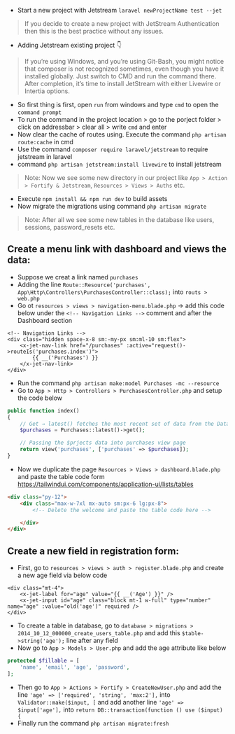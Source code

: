 - Start a new project with Jetstream `laravel newProjectName test --jet`
> If you decide to create a new project with JetStream Authentication then this is the best practice without any issues.
- Adding Jetstream existing project :point_down:
> If you’re using Windows, and you’re using Git-Bash, you might notice that composer is not recognized sometimes, even though you have it installed globally. Just switch to CMD and run the command there. After completion, it’s time to install JetStream with either Livewire or Intertia options.

- So first thing is first, open `run` from windows and type `cmd` to open the `command prompt`
- To run the command in the project location > go to the porject folder > click on addressbar > clear all > write `cmd` and enter
- Now clear the cache of routes using. Execute the command `php artisan route:cache` in cmd
- Use the command `composer require laravel/jetstream` to require jetstream in laravel
- command `php artisan jetstream:install livewire` to install jetstream
> Note: Now we see some new directory in our project like `App > Action > Fortify & Jetstream`, `Resources > Views > Auths` etc.
- Execute `npm install && npm run dev` to build assets
- Now migrate the migrations using command `php artisan migrate`
> Note: After all we see some new tables in the database like users, sessions, password_resets etc.



##  Create a menu link with dashboard and views the data:
- Suppose we creat a link named `purchases`
- Adding the line `Route::Resource('purchases', App\Http\Controllers\PurchasesController::class);` into `routs > web.php`
- Go ot `resources > views > navigation-menu.blade.php` → add this code below under the `<!-- Navigation Links -->` comment and after the Dashboard section
```
<!-- Navigation Links -->
<div class="hidden space-x-8 sm:-my-px sm:ml-10 sm:flex">
    <x-jet-nav-link href="/purchases" :active="request()->routeIs('purchases.index')">
        {{ __('Purchases') }}
    </x-jet-nav-link>
</div>
```
- Run the command `php artisan make:model Purchases -mc --resource`
- Go to `App > Http > Controllers > PurchasesController.php` and setup the code below
```php
public function index()
{
    // Get → latest() fetches the most recent set of data from the Database.
    $purchases = Purchases::latest()->get();

    // Passing the $prjects data into purchases view page
    return view('purchases', ['purchases' => $purchases]);
}
```
- Now we duplicate the page `Resources > Views > dashboard.blade.php` and paste the table code form https://tailwindui.com/components/application-ui/lists/tables
```HTML
<div class="py-12">
    <div class="max-w-7xl mx-auto sm:px-6 lg:px-8">
        <!-- Delete the welcome and paste the table code here -->

    </div>
</div>
```



##  Create a new field in registration form:
- First, go to `resources > views > auth > register.blade.php` and create a new age field via below code
```
<div class="mt-4">
    <x-jet-label for="age" value="{{ __('Age') }}" />
    <x-jet-input id="age" class="block mt-1 w-full" type="number" name="age" :value="old('age')" required />
</div>
```
- To create a table in database, go to `database > migrations > 2014_10_12_000000_create_users_table.php` and add this `$table->string('age');` line after any field
- Now go to `App > Models > User.php` and add the age attribute like below
```PHP
protected $fillable = [
    'name', 'email', 'age', 'password',
];
```
- Then go to `App > Actions > Fortify > CreateNewUser.php` and add the line `'age' => ['required', 'string', 'max:2'],` into `Validator::make($input, [` and add another line `'age' => $input['age'],` into `return DB::transaction(function () use ($input) {`
- Finally run the command `php artisan migrate:fresh`
